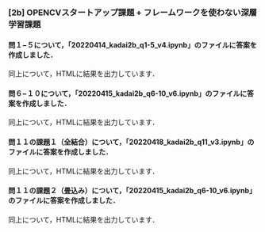 ### [2b] OPENCVスタートアップ課題 + フレームワークを使わない深層学習課題
#### 問１−５について，「20220414_kadai2b_q1-5_v4.ipynb」のファイルに答案を作成しました．
 同上について，HTMLに結果を出力しています．

#### 問６−１０について，「20220415_kadai2b_q6-10_v6.ipynb」のファイルに答案を作成しました．
 同上について，HTMLに結果を出力しています．

#### 問１１の課題１（全結合）について，「20220418_kadai2b_q11_v3.ipynb」のファイルに答案を作成しました．
 同上について，HTMLに結果を出力しています．

#### 問１１の課題２（畳込み）について，「20220415_kadai2b_q6-10_v6.ipynb」のファイルに答案を作成しました．
 同上について，HTMLに結果を出力しています．
